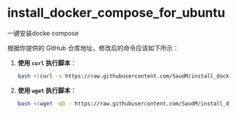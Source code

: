 # install_docker_compose_for_ubuntu
一键安装docke compose 


根据你提供的 GitHub 仓库地址，修改后的命令应该如下所示：

1. **使用 `curl` 执行脚本**：
   ```bash
   bash <(curl -s https://raw.githubusercontent.com/SaudM/install_docker_compose_for_ubuntu/main/install_docker.sh)
   ```

2. **使用 `wget` 执行脚本**：
   ```bash
   bash <(wget -qO - https://raw.githubusercontent.com/SaudM/install_docker_compose_for_ubuntu/main/install_docker.sh)
   ```


